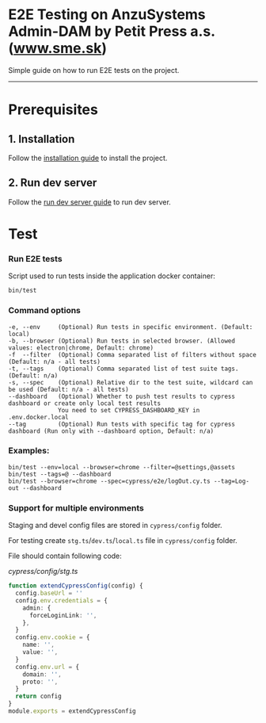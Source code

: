 E2E Testing on AnzuSystems Admin-DAM by Petit Press a.s. (www.sme.sk)
=====

Simple guide on how to run E2E tests on the project.

---

# Prerequisites

## 1. Installation 
Follow the [installation guide](README-DEV.md#Installation) to install the project.

## 2. Run dev server
Follow the [run dev server guide](README-DEV.md#Dev---Run-dev-server) to run dev server.

# Test

### Run E2E tests
Script used to run tests inside the application docker container:

    bin/test

### Command options

    -e, --env     (Optional) Run tests in specific environment. (Default: local) 
    -b, --browser (Optional) Run tests in selected browser. (Allowed values: electron|chrome, Default: chrome)
    -f  --filter  (Optional) Comma separated list of filters without space (Default: n/a - all tests)
    -t, --tags    (Optional) Comma separated list of test suite tags. (Default: n/a)
    -s, --spec    (Optional) Relative dir to the test suite, wildcard can be used (Default: n/a - all tests)
    --dashboard   (Optional) Whether to push test results to cypress dashboard or create only local test results
                  You need to set CYPRESS_DASHBOARD_KEY in .env.docker.local
    --tag         (Optional) Run tests with specific tag for cypress dashboard (Run only with --dashboard option, Default: n/a)

### Examples:

    bin/test --env=local --browser=chrome --filter=@settings,@assets
    bin/test --tags=@ --dashboard
    bin/test --browser=chrome --spec=cypress/e2e/logOut.cy.ts --tag=Log-out --dashboard

### Support for multiple environments

Staging and devel config files are stored in `cypress/config` folder.

For testing create `stg.ts`/`dev.ts`/`local.ts` file in `cypress/config` folder.

File should contain following code:

*cypress/config/stg.ts*
```typescript
function extendCypressConfig(config) {
  config.baseUrl = ''
  config.env.credentials = {
    admin: {
      forceLoginLink: '',
    },
  }
  config.env.cookie = {
    name: '',
    value: '',
  }
  config.env.url = {
    domain: '',
    proto: '',
  }
  return config
}
module.exports = extendCypressConfig
```
